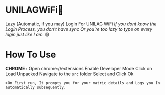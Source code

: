 # UNILAGWiFi📶

Lazy (Automatic, if you may) Login For UNILAG WiFi
*If you dont know the Login Process, you don't have sync Or you're too lazy to type on every login just like I am.* 😅


# How To Use
**CHROME :**
    Open chrome://extensions
    Enable Developer Mode
    Click on Load Unpacked
    Navigate to the `src` folder
    Select and Click Ok

    >On First run, It prompts you for your matric details and Logs you In automatically subsequently.


